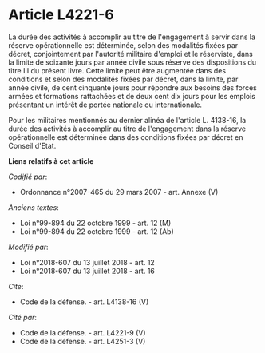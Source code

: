 # Article L4221-6

La durée des activités à accomplir au titre de l'engagement à servir dans la réserve opérationnelle est déterminée, selon des
modalités fixées par décret, conjointement par l'autorité militaire d'emploi et le réserviste, dans la limite de soixante
jours par année civile sous réserve des dispositions du titre III du présent livre. Cette limite peut être augmentée dans des
conditions et selon des modalités fixées par décret, dans la limite, par année civile, de cent cinquante jours pour répondre
aux besoins des forces armées et formations rattachées et de deux cent dix jours pour les emplois présentant un intérêt de
portée nationale ou internationale.

Pour les militaires mentionnés au dernier alinéa de l'article L. 4138-16, la durée des activités à accomplir au titre de
l'engagement dans la réserve opérationnelle est déterminée dans des conditions fixées par décret en Conseil d'Etat.

**Liens relatifs à cet article**

_Codifié par_:

  - Ordonnance n°2007-465 du 29 mars 2007 - art. Annexe (V)

_Anciens textes_:

  - Loi n°99-894 du 22 octobre 1999 - art. 12 (M)
  - Loi n°99-894 du 22 octobre 1999 - art. 12 (Ab)

_Modifié par_:

  - Loi n°2018-607 du 13 juillet 2018 - art. 12
  - Loi n°2018-607 du 13 juillet 2018 - art. 16

_Cite_:

  - Code de la défense. - art. L4138-16 (V)

_Cité par_:

  - Code de la défense. - art. L4221-9 (V)
  - Code de la défense. - art. L4251-3 (V)
